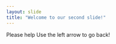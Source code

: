 ```yaml
---
layout: slide
title: "Welcome to our second slide!"
---
```

Please help
Use the left arrow to go back!
